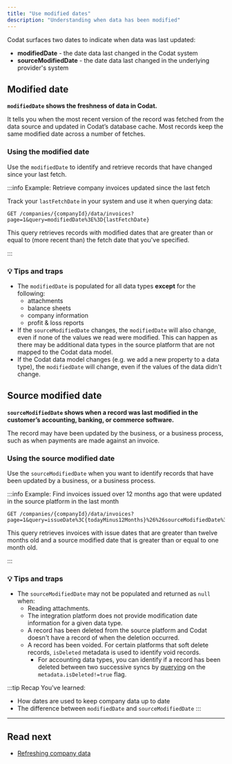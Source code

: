```yaml
---
title: "Use modified dates"
description: "Understanding when data has been modified"
---
```


Codat surfaces two dates to indicate when data was last updated:

- **modifiedDate** - the date data last changed in the Codat system
- **sourceModifiedDate** - the date data last changed in the underlying provider's system

## Modified date

**`modifiedDate` shows the freshness of data in Codat.**

It tells you when the most recent version of the record was fetched from the data source and updated in Codat’s database cache. Most records keep the same modified date across a number of fetches.

### Using the modified date

Use the `modifiedDate` to identify and retrieve records that have changed since your last fetch.

:::info Example: Retrieve company invoices updated since the last fetch  

Track your `lastFetchDate` in your system and use it when querying data:

```http
GET /companies/{companyId}/data/invoices?page=1&query=modifiedDate%3E%3D{lastFetchDate}
```

This query retrieves records with modified dates that are greater than or equal to (more recent than) the fetch date that you've specified.

:::

### 💡 Tips and traps

- The `modifiedDate` is populated for all data types **except** for the following:
  - attachments
  - balance sheets
  - company information
  - profit & loss reports
- If the `sourceModifiedDate` changes, the `modifiedDate` will also change, even if none of the values we read were modified. This can happen as there may be additional data types in the source platform that are not mapped to the Codat data model.
- If the Codat data model changes (e.g. we add a new property to a data type), the `modifiedDate` will change, even if the values of the data didn't change.

## Source modified date

**`sourceModifiedDate` shows when a record was last modified in the customer’s accounting, banking, or commerce software.**

The record may have been updated by the business, or a business process, such as when payments are made against an invoice.

### Using the source modified date

Use the `sourceModifiedDate` when you want to identify records that have been updated by a business, or a business process.

:::info Example: Find invoices issued over 12 months ago that were updated in the source platform in the last month  

```http
GET /companies/{companyId}/data/invoices?page=1&query=issueDate%3C{todayMinus12Months}%26%26sourceModifiedDate%3E%3D{todayMinusOneMonth}
```

This query retrieves invoices with issue dates that are greater than twelve months old and a source modified date that is greater than or equal to one month old.

:::

### 💡 Tips and traps

- The `sourceModifiedDate` may not be populated and returned as `null` when:
  - Reading attachments.
  - The integration platform does not provide modification date information for a given data type.
  - A record has been deleted from the source platform and Codat doesn't have a record of when the deletion occurred.
  - A record has been voided. For certain platforms that soft delete records, `isDeleted` metadata is used to identify void records.
      - For accounting data types, you can identify if a record has been deleted between two successive syncs by [querying](/using-the-api/querying) on the `metadata.isDeleted!=true` flag.

:::tip Recap
You've learned:
- How dates are used to keep company data up to date
- The difference between `modifiedDate` and `sourceModifiedDate`
:::

---
## Read next

- [Refreshing company data](/using-the-api/queueing-data-syncs)

